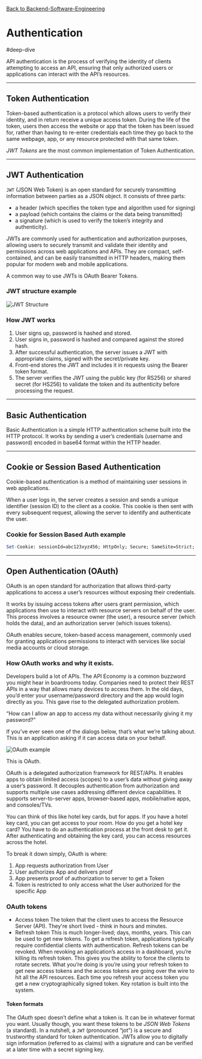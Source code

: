 [Back to Backend-Software-Engineering](backend-software-engineering-hub.md)

# Authentication

#deep-dive

API authentication is the process of verifying the identity of clients attempting to access an API, ensuring that only authorized users or applications can interact with the API’s resources.

---
## Token Authentication

Token-based authentication is a protocol which allows users to verify their identity, and in return receive a unique access token. During the life of the token, users then access the website or app that the token has been issued for, rather than having to re-enter credentials each time they go back to the same webpage, app, or any resource protected with that same token.

*JWT Tokens* are the most common implementation of Token Authentication.

---
## JWT Authentication

`JWT` (JSON Web Token) is an open standard for securely transmitting information between parties as a JSON object. It consists of three parts:

- a header (which specifies the token type and algorithm used for signing)
- a payload (which contains the claims or the data being transmitted)
- a signature (which is used to verify the token’s integrity and authenticity).

JWTs are commonly used for authentication and authorization purposes, allowing users to securely transmit and validate their identity and permissions across web applications and APIs. They are compact, self-contained, and can be easily transmitted in HTTP headers, making them popular for modern web and mobile applications.

A common way to use JWTs is OAuth Bearer Tokens.

### JWT structure example

![JWT Structure](jwt-decoded.png)

### How JWT works

1. User signs up, password is hashed and stored.
2. User signs in, password is hashed and compared against the stored hash.
3. After successful authentication, the server issues a JWT with appropriate claims, signed with the secret/private key.
4. Front-end stores the JWT and includes it in requests using the Bearer token format.
5. The server verifies the JWT using the public key (for RS256) or shared secret (for HS256) to validate the token and its authenticity before processing the request.

---
## Basic Authentication

Basic Authentication is a simple HTTP authentication scheme built into the HTTP protocol. It works by sending a user’s credentials (username and password) encoded in base64 format within the HTTP header.

---
## Cookie or Session Based Authentication

Cookie-based authentication is a method of maintaining user sessions in web applications.

When a user logs in, the server creates a session and sends a unique identifier (session ID) to the client as a cookie. This cookie is then sent with every subsequent request, allowing the server to identify and authenticate the user.

### Cookie for Session Based Auth example

```mathematica
Set-Cookie: sessionId=abc123xyz456; HttpOnly; Secure; SameSite=Strict; Path=/; Max-Age=3600`
```

---
## Open Authentication (OAuth)

OAuth is an open standard for authorization that allows third-party applications to access a user’s resources without exposing their credentials.

It works by issuing access tokens after users grant permission, which applications then use to interact with resource servers on behalf of the user. This process involves a resource owner (the user), a resource server (which holds the data), and an authorization server (which issues tokens).

OAuth enables secure, token-based access management, commonly used for granting applications permissions to interact with services like social media accounts or cloud storage.

### How OAuth works and why it exists.

Developers build a lot of APIs. The API Economy is a common buzzword you might hear in boardrooms today. Companies need to protect their REST APIs in a way that allows many devices to access them. In the old days, you’d enter your username/password directory and the app would login directly as you. This gave rise to the delegated authorization problem.

“How can I allow an app to access my data without necessarily giving it my password?”

If you’ve ever seen one of the dialogs below, that’s what we’re talking about. This is an application asking if it can access data on your behalf.

![OAuth example](oauth.png)

This is OAuth.

OAuth is a delegated authorization framework for REST/APIs. It enables apps to obtain limited access (scopes) to a user’s data without giving away a user’s password. It decouples authentication from authorization and supports multiple use cases addressing different device capabilities. It supports server-to-server apps, browser-based apps, mobile/native apps, and consoles/TVs.

You can think of this like hotel key cards, but for apps. If you have a hotel key card, you can get access to your room. How do you get a hotel key card? You have to do an authentication process at the front desk to get it. After authenticating and obtaining the key card, you can access resources across the hotel.

To break it down simply, OAuth is where:

1. App requests authorization from User
2. User authorizes App and delivers proof
3. App presents proof of authorization to server to get a Token
4. Token is restricted to only access what the User authorized for the specific App

### OAuth tokens

- Access token
  The token that the client uses to access the Resource Server (API). They're short lived - think in hours and minutes.
- Refresh token
  This is much longer-lived; days, months, years. This can be used to get new tokens. To get a refresh token, applications typically require confidential clients with authentication. Refresh tokens can be revoked.
  When revoking an application’s access in a dashboard, you’re killing its refresh token. This gives you the ability to force the clients to rotate secrets. What you’re doing is you’re using your refresh token to get new access tokens and the access tokens are going over the wire to hit all the API resources. Each time you refresh your access token you get a new cryptographically signed token. Key rotation is built into the system.

#### Token formats

The _OAuth_ spec doesn’t define what a token is. It can be in whatever format you want. Usually though, you want these tokens to be _JSON Web Tokens_ (a standard). In a nutshell, a `JWT` (pronounced “jot”) is a secure and trustworthy standard for token authentication. JWTs allow you to digitally sign information (referred to as claims) with a signature and can be verified at a later time with a secret signing key.

